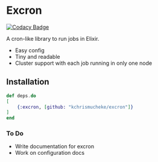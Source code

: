 # Excron

[![Codacy Badge](https://app.codacy.com/project/badge/Grade/06e5f6f673f44bc6bc2846c1038d6602)](https://www.codacy.com/gh/kchrismucheke/excron/dashboard?utm_source=github.com&amp;utm_medium=referral&amp;utm_content=kchrismucheke/excron&amp;utm_campaign=Badge_Grade)

A cron-like library to run jobs in Elixir.

- Easy config
- Tiny and readable
- Cluster support with each job running in only one node

## Installation

````elixir
def deps.do 
[
    {:excron, [github: "kchrismucheke/excron"]}
]
end
````

### To Do

- Write documentation for excron
- Work on configuration docs
